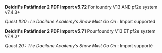 **Deidril's Pathfinder 2 PDF Import v5.72**
For foundry V13 AND pf2e system v7.4.3+

*Quest #20 : he Dacilane Academy’s Show Must Go On* : Import supported

**Deidril's Pathfinder 2 PDF Import v5.71**
Pour foundry V13 ET pf2e system v7.4.3+

*Quest 20 : The Dacilane Academy’s Show Must Go On* : Import supporté

